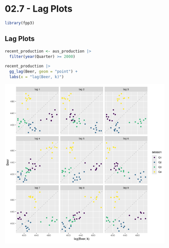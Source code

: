# 02.7 - Lag Plots


``` r
library(fpp3)
```

## Lag Plots

``` r
recent_production <- aus_production |>
  filter(year(Quarter) >= 2000)
```

``` r
recent_production |>
  gg_lag(Beer, geom = "point") +
  labs(x = "lag(Beer, k)")
```

![](02.7-LagPlots_files/figure-commonmark/unnamed-chunk-3-1.png)
